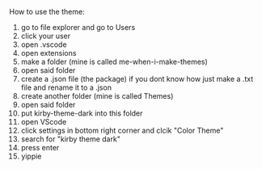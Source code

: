 How to use the theme:
1. go to file explorer and go to Users
2. click your user
3. open .vscode
4. open extensions
5. make a folder (mine is called me-when-i-make-themes)
6. open said folder
7. create a .json file (the package) if you dont know how just make a .txt file and rename it to a .json
8. create another folder (mine is called Themes)
9. open said folder
10. put kirby-theme-dark into this folder
11. open VScode
12. click settings in bottom right corner and clcik "Color Theme"
13. search for "kirby theme dark"
14. press enter
15. yippie
